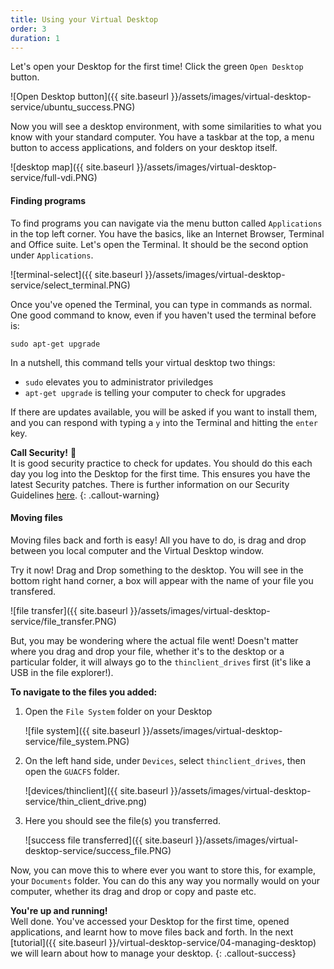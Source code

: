 ```yaml
---
title: Using your Virtual Desktop
order: 3
duration: 1
---
```


Let's open your Desktop for the first time! Click the green `Open Desktop` button.

![Open Desktop button]({{ site.baseurl }}/assets/images/virtual-desktop-service/ubuntu_success.PNG)

Now you will see a desktop environment, with some similarities to what you know with your standard computer. You have a taskbar at the top, a menu button to access applications, and folders on your desktop itself.

![desktop map]({{ site.baseurl }}/assets/images/virtual-desktop-service/full-vdi.PNG)

#### Finding programs

To find programs you can navigate via the menu button called `Applications` in the top left corner. You have the basics, like an Internet Browser, Terminal and Office suite. Let's open the Terminal. It should be the second option under `Applications`.

![terminal-select]({{ site.baseurl }}/assets/images/virtual-desktop-service/select_terminal.PNG)

Once you've opened the Terminal, you can type in commands as normal. One good command to know, even if you haven't used the terminal before is:

```
sudo apt-get upgrade
```

In a nutshell, this command tells your virtual desktop two things:
- `sudo` elevates you to administrator priviledges
- `apt-get upgrade` is telling your computer to check for upgrades

If there are updates available, you will be asked if you want to install them, and you can respond with typing a `y` into the Terminal and hitting the `enter` key.

**Call Security!** 🚨  
It is good security practice to check for updates. You should do this each day you log into the Desktop for the first time. This ensures you have the latest Security patches. There is further information on our Security Guidelines [here](https://support.ehelp.edu.au/a/solutions/articles/6000253768).
{: .callout-warning}

#### Moving files

Moving files back and forth is easy! All you have to do, is drag and drop between you local computer and the Virtual Desktop window.

Try it now! Drag and Drop something to the desktop. You will see in the bottom right hand corner, a box will appear with the name of your file you transfered.

![file transfer]({{ site.baseurl }}/assets/images/virtual-desktop-service/file_transfer.PNG)

But, you may be wondering where the actual file went! Doesn't matter where you drag and drop your file, whether it's to the desktop or a particular folder, it will always go to the `thinclient_drives` first (it's like a USB in the file explorer!).

**To navigate to the files you added:**
1. Open the `File System` folder on your Desktop

    ![file system]({{ site.baseurl }}/assets/images/virtual-desktop-service/file_system.PNG)

1. On the left hand side, under `Devices`, select `thinclient_drives`, then open the `GUACFS` folder.

    ![devices/thinclient]({{ site.baseurl }}/assets/images/virtual-desktop-service/thin_client_drive.png)

1. Here you should see the file(s) you transferred.

    ![success file transferred]({{ site.baseurl }}/assets/images/virtual-desktop-service/success_file.PNG)

Now, you can move this to where ever you want to store this, for example, your `Documents` folder. You can do this any way you normally would on your computer, whether its drag and drop or copy and paste etc.

**You're up and running!**  
Well done. You've accessed your Desktop for the first time, opened applications, and learnt how to move files back and forth. In the next [tutorial]({{ site.baseurl }}/virtual-desktop-service/04-managing-desktop) we will learn about how to manage your desktop.
{: .callout-success}
